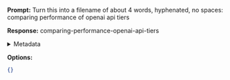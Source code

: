 **Prompt:**
Turn this into a filename of about 4 words, hyphenated, no spaces: comparing performance of openai api tiers

**Response:**
comparing-performance-openai-api-tiers

<details><summary>Metadata</summary>

- Duration: 774 ms
- Datetime: 2023-11-09T19:13:29.446474
- Model: gpt-3.5-turbo-0613

</details>

**Options:**
```json
{}
```


